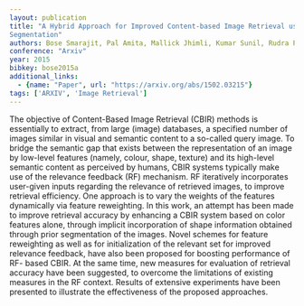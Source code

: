 ```yaml
---
layout: publication
title: "A Hybrid Approach for Improved Content-based Image Retrieval using
Segmentation"
authors: Bose Smarajit, Pal Amita, Mallick Jhimli, Kumar Sunil, Rudra Pratyaydipta
conference: "Arxiv"
year: 2015
bibkey: bose2015a
additional_links:
  - {name: "Paper", url: "https://arxiv.org/abs/1502.03215"}
tags: ['ARXIV', 'Image Retrieval']
---
```

The objective of Content-Based Image Retrieval (CBIR) methods is essentially to
extract, from large (image) databases, a specified number of images similar in
visual and semantic content to a so-called query image. To bridge the semantic
gap that exists between the representation of an image by low-level features
(namely, colour, shape, texture) and its high-level semantic content as
perceived by humans, CBIR systems typically make use of the relevance feedback
(RF) mechanism. RF iteratively incorporates user-given inputs regarding the
relevance of retrieved images, to improve retrieval efficiency. One approach is
to vary the weights of the features dynamically via feature reweighting. In this
work, an attempt has been made to improve retrieval accuracy by enhancing a CBIR
system based on color features alone, through implicit incorporation of shape
information obtained through prior segmentation of the images. Novel schemes for
feature reweighting as well as for initialization of the relevant set for
improved relevance feedback, have also been proposed for boosting performance of
RF- based CBIR. At the same time, new measures for evaluation of retrieval
accuracy have been suggested, to overcome the limitations of existing measures
in the RF context. Results of extensive experiments have been presented to
illustrate the effectiveness of the proposed approaches.
